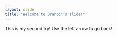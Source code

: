 ```yaml
---
layout: slide
title: "Welcome to Brandon's slide!"
---
```

This is my second try! 
Use the left arrow to go back!
